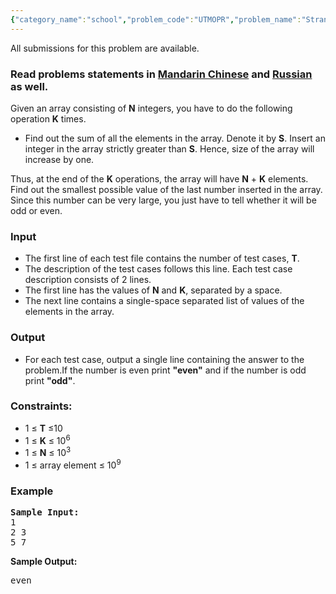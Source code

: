```yaml
---
{"category_name":"school","problem_code":"UTMOPR","problem_name":"Strange operations","languages_supported":{"0":"ADA","1":"ASM","2":"BASH","3":"BF","4":"C","5":"C99 strict","6":"CAML","7":"CLOJ","8":"CLPS","9":"CPP 4.3.2","10":"CPP 4.9.2","11":"CPP14","12":"CS2","13":"D","14":"ERL","15":"FORT","16":"FS","17":"GO","18":"HASK","19":"ICK","20":"ICON","21":"JAVA","22":"JS","23":"LISP clisp","24":"LISP sbcl","25":"LUA","26":"NEM","27":"NICE","28":"NODEJS","29":"PAS fpc","30":"PAS gpc","31":"PERL","32":"PERL6","33":"PHP","34":"PIKE","35":"PRLG","36":"PYPY","37":"PYTH","38":"PYTH 3.4","39":"RUBY","40":"SCALA","41":"SCM chicken","42":"SCM guile","43":"SCM qobi","44":"ST","45":"TCL","46":"TEXT","47":"WSPC"},"max_timelimit":1,"source_sizelimit":50000,"problem_author":"code_note","problem_tester":"rubanenko","date_added":"13-06-2015","tags":{"0":"basic","1":"cakewalk","2":"code_note","3":"cook59","4":"simulation"},"editorial_url":"http://discuss.codechef.com/problems/UTMOPR","time":{"view_start_date":1434911400,"submit_start_date":1434911400,"visible_start_date":1434911400,"end_date":1735669800},"layout":"problem"}
---
```

<span class="solution-visible-txt">All submissions for this problem are available.</span><h3> Read problems statements in <a target="_blank" href="http://www.codechef.com/download/translated/COOK59/mandarin/UTMOPR.pdf">Mandarin Chinese</a> and <a target="_blank" href="http://www.codechef.com/download/translated/COOK59/russian/UTMOPR.pdf">Russian</a> as well.</h3>

<p>Given an array consisting of <b>N</b> integers, you have to do the following operation <b>K</b> times.

<ul><li>Find out the sum of all the elements in the array. Denote it by <strong>S</strong>. Insert an integer in the array strictly greater than <strong>S</strong>. Hence, size of the array will increase by one.</li> </ul>
</p>

<p>Thus, at the end of the <b>K</b> operations, the array will have <b>N</b> + <b>K</b> elements. Find out the smallest possible value of the last number inserted in the array. Since this number can be very large, you just have to tell whether it will be odd or even. </p>

<h3>Input</h3>
<ul>
<li>The first line of each test file contains the number of test cases, <b>T</b>.</li>
<li>The description of the test cases follows this line. Each test case description consists of 2 lines.</li>
<li>The first line has the values of <b>N</b> and <b>K</b>, separated by a space. </li>
<li>The next line contains a single-space separated list of values of the elements in the array.</li>
</ul>

<h3>Output</h3>
<ul>
<li>For each test case, output a single line containing the answer to the problem.If the number is even print <b>"even"</b>  and if the number is odd print  <b>"odd"</b>.</li>
</ul>

<h3>Constraints:</h3>
<p>
<ul>
<li>1 ≤ <strong>T</strong> ≤10<br/></li>
<li>1 ≤ <strong>K</strong> ≤ 10<sup>6</sup><br /></li>
<li>1 ≤ <strong>N</strong> ≤ 10<sup>3</sup><br /></li>
<li>1</sup> ≤ array element ≤ 10<sup>9</sup></li>
</ul>
</p>

<h3>Example</h3>
<pre><b>Sample Input:</b>
1
2 3
5 7
</pre>

<p><strong>Sample Output:</strong><br />
<pre>
even

</pre></p>